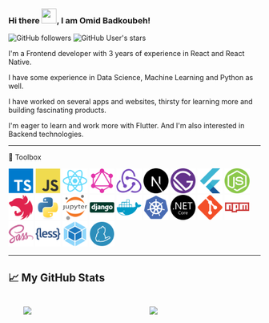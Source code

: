 ### Hi there <img src="https://raw.githubusercontent.com/MartinHeinz/MartinHeinz/master/wave.gif" width="30px" height="30px">, I am Omid Badkoubeh!

![GitHub followers](https://img.shields.io/github/followers/OmidBadkoubeh?style=for-the-badge) ![GitHub User's stars](https://img.shields.io/github/stars/OmidBadkoubeh?style=for-the-badge)

I'm a Frontend developer with 3 years of experience in React and React Native.

I have some experience in Data Science, Machine Learning and Python as well. 

I have worked on several apps and websites, thirsty for learning more and building fascinating products.

I'm eager to learn and work more with Flutter. And I'm also interested in Backend technologies.

---

🧰 Toolbox

<img src="https://github.com/devicons/devicon/blob/c7d326b6009e60442abc35fa45706d6f30ee4c8e/icons/typescript/typescript-original.svg" alt="Typescript Logo" width="50" height="50" /> <img src="https://github.com/devicons/devicon/blob/c7d326b6009e60442abc35fa45706d6f30ee4c8e/icons/javascript/javascript-original.svg" alt="Javascript Logo" width="50" height="50" /> <img src="https://github.com/devicons/devicon/blob/c7d326b6009e60442abc35fa45706d6f30ee4c8e/icons/react/react-original.svg" alt="React Logo" width="50" height="50" /> <img src="https://github.com/devicons/devicon/blob/c7d326b6009e60442abc35fa45706d6f30ee4c8e/icons/graphql/graphql-plain.svg" alt="GraphQL Logo" width="50" height="50" /> <img src="https://github.com/devicons/devicon/blob/c7d326b6009e60442abc35fa45706d6f30ee4c8e/icons/redux/redux-original.svg" alt="Redux Logo" width="50" height="50" /> <img src="https://github.com/devicons/devicon/blob/c7d326b6009e60442abc35fa45706d6f30ee4c8e/icons/nextjs/nextjs-original.svg" alt="NextJS Logo" width="50" height="50" /> <img src="https://github.com/devicons/devicon/blob/c7d326b6009e60442abc35fa45706d6f30ee4c8e/icons/gatsby/gatsby-plain.svg" alt="Gatsby Logo" width="50" height="50" /> <img src="https://github.com/devicons/devicon/blob/c7d326b6009e60442abc35fa45706d6f30ee4c8e/icons/flutter/flutter-original.svg" alt="Flutter Logo" width="50" height="50" /> <img src="https://github.com/guiseek/dev-logos.svg/blob/7eb5574ae509766ab64196776845c047666fa7c5/nodejs.svg" alt="NodeJS Logo" width="50" height="50" /> <img src="https://github.com/guiseek/dev-logos.svg/blob/7eb5574ae509766ab64196776845c047666fa7c5/nestjs.svg" alt="NestJS Logo" width="50" height="50" /> <img src="https://github.com/devicons/devicon/blob/c7d326b6009e60442abc35fa45706d6f30ee4c8e/icons/python/python-original.svg" alt="Python Logo" width="50" height="50" /> <img src="https://github.com/devicons/devicon/blob/c7d326b6009e60442abc35fa45706d6f30ee4c8e/icons/jupyter/jupyter-original-wordmark.svg" alt="Jupyter Logo" width="50" height="50" /> <img src="https://github.com/devicons/devicon/blob/c7d326b6009e60442abc35fa45706d6f30ee4c8e/icons/django/django-original.svg" alt="Django Logo" width="50" height="50" /> <img src="https://github.com/devicons/devicon/blob/c7d326b6009e60442abc35fa45706d6f30ee4c8e/icons/docker/docker-plain.svg" alt="Docker Logo" width="50" height="50" /> <img src="https://github.com/devicons/devicon/blob/c7d326b6009e60442abc35fa45706d6f30ee4c8e/icons/kubernetes/kubernetes-plain.svg" alt="Kubernetes Logo" width="50" height="50" /> <img src="https://github.com/devicons/devicon/blob/c7d326b6009e60442abc35fa45706d6f30ee4c8e/icons/dotnetcore/dotnetcore-plain.svg" alt="Dotnet core Logo" width="50" height="50" /> <img src="https://github.com/devicons/devicon/blob/c7d326b6009e60442abc35fa45706d6f30ee4c8e/icons/git/git-plain.svg" alt="Git Logo" width="50" height="50" /> <img src="https://github.com/devicons/devicon/blob/c7d326b6009e60442abc35fa45706d6f30ee4c8e/icons/npm/npm-original-wordmark.svg" alt="npm Logo" width="50" height="50" /> <img src="https://github.com/devicons/devicon/blob/c7d326b6009e60442abc35fa45706d6f30ee4c8e/icons/sass/sass-original.svg" alt="Sass Logo" width="50" height="50" /> <img src="https://github.com/devicons/devicon/blob/c7d326b6009e60442abc35fa45706d6f30ee4c8e/icons/less/less-plain-wordmark.svg" alt="Less Logo" width="50" height="50" /> <img src="https://github.com/devicons/devicon/blob/c7d326b6009e60442abc35fa45706d6f30ee4c8e/icons/webpack/webpack-original.svg" alt="Webpack Logo" width="50" height="50" /> <img src="https://github.com/devicons/devicon/blob/c7d326b6009e60442abc35fa45706d6f30ee4c8e/icons/yarn/yarn-original.svg" alt="Yarn Logo" width="50" height="50" />

<!-- Preserved logos -->
<!-- <img  src="https://github.com/devicons/devicon/blob/c7d326b6009e60442abc35fa45706d6f30ee4c8e/icons/go/go-original.svg"  alt="Golang Logo"  width="50"  height="50"/> -->
<!-- <img  src="https://github.com/devicons/devicon/blob/c7d326b6009e60442abc35fa45706d6f30ee4c8e/icons/dart/dart-original.svg"  alt="Dart Logo"  width="50"  height="50"/> -->
<!-- <img  src="https://github.com/devicons/devicon/blob/c7d326b6009e60442abc35fa45706d6f30ee4c8e/icons/express/express-original-wordmark.svg"  alt="Express.js Logo"  width="50"  height="50"/> -->
<!-- <img  src="https://github.com/devicons/devicon/blob/c7d326b6009e60442abc35fa45706d6f30ee4c8e/icons/github/github-original.svg"  alt="Github Logo"  width="50"  height="50"/> -->
<!-- <img  src="https://github.com/devicons/devicon/blob/c7d326b6009e60442abc35fa45706d6f30ee4c8e/icons/gitlab/gitlab-original.svg"  alt="Gitlab Logo"  width="50"  height="50"/> -->
<!-- <img  src="https://github.com/devicons/devicon/blob/c7d326b6009e60442abc35fa45706d6f30ee4c8e/icons/linux/linux-original.svg"  alt="Linux Logo"  width="50"  height="50"/> -->
<!-- <img  src="https://github.com/devicons/devicon/blob/c7d326b6009e60442abc35fa45706d6f30ee4c8e/icons/nodejs/nodejs-original-wordmark.svg"  alt="NodeJS Logo"  width="50"  height="50"/> -->

---

## &#x1f4c8; My GitHub Stats

<!-- ![Top Langs](https://github-readme-stats.vercel.app/api/top-langs/?username=omidbadkoubeh&hide=html,css&theme=tokyonight)  ![Catalin's GitHub stats](https://github-readme-stats.vercel.app/api?username=omidbadkoubeh&theme=tokyonight) -->

<div style="display: flex; align-items: flex-start">
<img align="top" style="margin: 20px 30px; width: 50%;" src="https://github-readme-stats.vercel.app/api/top-langs/?username=omidbadkoubeh&hide=html,css&theme=tokyonight" /> <img align="top" style="margin: 20px 30px; width: 50%;" src="https://github-readme-stats.vercel.app/api?username=omidbadkoubeh&theme=tokyonight" />
</div>

<!-- [![willianrod's wakatime stats](https://github-readme-stats.vercel.app/api/wakatime?username=omidbadkoubeh&compact=true)](https://github.com/anuraghazra/github-readme-stats) -->

<div style="display: flex">
<!-- <img align="center" style="margin: 20px auto; width: 50%;" src="https://github-readme-stats.vercel.app/api/wakatime?username=omidbadkoubeh&compact=true" /> -->

<!-- <img align="center" style="margin: 20px auto; width: 50%;" src="https://github-readme-stats.vercel.app/api/pin/?username=anuraghazra&repo=github-readme-stats" /> -->
</div>

<!--
**OmidBadkoubeh/OmidBadkoubeh** is a ✨ _special_ ✨ repository because its `README.md` (this file) appears on your GitHub profile.

Here are some ideas to get you started:



- 🔭 I’m currently working on ...

- 🌱 I’m currently learning ...

- 👯 I’m looking to collaborate on ...

- 🤔 I’m looking for help with ...

- 💬 Ask me about ...

- 📫 How to reach me: ...

- 😄 Pronouns: ...

- ⚡ Fun fact: ...

-->
